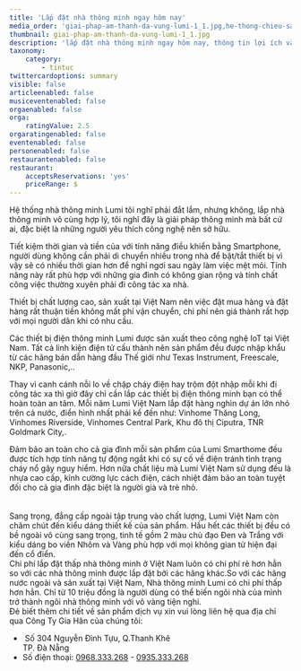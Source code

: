```yaml
---
title: 'Lắp đặt nhà thông minh ngay hôm nay'
media_order: 'giai-phap-am-thanh-da-vung-lumi-1_1.jpg,he-thong-chieu-sang-nha-thong-minh-500x250.jpg'
thumbnail: giai-phap-am-thanh-da-vung-lumi-1_1.jpg
description: 'lắp đặt nhà thông minh ngay hôm nay, thông tin lợi ích và giá cả cảu nhà thông minh lumi hợp lý với mọi gia đình'
taxonomy:
    category:
        - tintuc
twittercardoptions: summary
visible: false
articleenabled: false
musiceventenabled: false
orgaenabled: false
orga:
    ratingValue: 2.5
orgaratingenabled: false
eventenabled: false
personenabled: false
restaurantenabled: false
restaurant:
    acceptsReservations: 'yes'
    priceRange: $
---
```


<p>Hệ thống nh&agrave; th&ocirc;ng minh Lumi t&ocirc;i nghĩ phải đắt lắm, nhưng kh&ocirc;ng, lắp nh&agrave; th&ocirc;ng minh v&ocirc; c&ugrave;ng hợp l&yacute;, t&ocirc;i nghĩ đ&acirc;y l&agrave; giải ph&aacute;p th&ocirc;ng minh m&agrave; bất cứ ai, đặc biệt l&agrave; những người y&ecirc;u th&iacute;ch c&ocirc;ng nghệ n&ecirc;n sở hữu.</p>
<div class="ques">Tiết kiệm thời gian v&agrave; tiền của với t&iacute;nh năng điều khiển bằng Smartphone, người d&ugrave;ng kh&ocirc;ng cần phải di chuyển nhiều trong nh&agrave; để bật/tắt thiết bị v&igrave; vậy sẽ c&oacute; nhiều thời gian hơn để nghỉ ngơi sau ng&agrave;y l&agrave;m việc mệt mỏi. T&iacute;nh năng n&agrave;y rất ph&ugrave; hợp với những gia đ&igrave;nh c&oacute; kh&ocirc;ng gian rộng v&agrave; t&iacute;nh chất c&ocirc;ng việc thường xuy&ecirc;n phải đi c&ocirc;ng t&aacute;c xa nh&agrave;.</div>
<p>Thiết bị chất lượng cao, sản xuất tại Việt Nam n&ecirc;n việc đặt mua h&agrave;ng v&agrave; đặt h&agrave;ng rất thuận tiền kh&ocirc;ng mất ph&iacute; vận chuyển, chi ph&iacute; n&ecirc;n gi&aacute; th&agrave;nh rất hợp với mọi người d&acirc;n khi c&oacute; nhu cầu.</p>
<p>C&aacute;c thiết bị điện th&ocirc;ng minh Lumi được sản xuất theo c&ocirc;ng nghệ IoT tại Việt Nam. Tất cả linh kiện điện tử cấu th&agrave;nh n&ecirc;n sản phẩm đều được nhập khẩu từ c&aacute;c h&atilde;ng b&aacute;n dẫn h&agrave;ng đầu Thế giới như Texas Instrument, Freescale, NKP, Panasonic,..</p>
<p>Thay v&igrave; canh c&aacute;nh nỗi lo về chập ch&aacute;y điện hay trộm đột nhập mỗi khi đi c&ocirc;ng t&aacute;c xa th&igrave; giờ đ&acirc;y chỉ cần lắp c&aacute;c thiết bị điện th&ocirc;ng minh bạn c&oacute; thể ho&agrave;n to&agrave;n an t&acirc;m. Mỗi năm Lumi Việt Nam lắp đặt h&agrave;ng ngh&igrave;n dự &aacute;n lớn nhỏ tr&ecirc;n cả nước, điển h&igrave;nh nhất phải kể đến như: Vinhome Thăng Long, Vinhomes Riverside, Vinhomes Central Park, Khu đ&ocirc; thị Ciputra, TNR Goldmark City,.</p>
<div class="ques">Đảm bảo an to&agrave;n cho cả gia đ&igrave;nh mỗi sản phẩm của Lumi Smarthome đều được t&iacute;ch hợp t&iacute;nh năng tự động ngắt khi c&oacute; sự cố về điện tr&aacute;nh t&igrave;nh trạng ch&aacute;y nổ g&acirc;y nguy hiểm. Hơn nữa chất liệu m&agrave; Lumi Việt Nam sử dụng đều l&agrave; nhựa cao cấp, k&iacute;nh cường lực c&aacute;ch điện, c&aacute;ch nhiệt đảm bảo an to&agrave;n tuyệt đối cho cả gia đ&igrave;nh đặc biệt l&agrave; người gi&agrave; v&agrave; trẻ nhỏ.</div>
<div class="ques">&nbsp;</div>
<div class="ques"><img src="/newv1/tin-tuc/lap-dat-nha-thong-minh-ngay-hom-nay/he-thong-chieu-sang-nha-thong-minh-500x250.jpg" alt="" /></div>
<div class="ques">&nbsp;</div>
<div class="ques">Sang trọng, đẳng cấp ngo&agrave;i tập trung v&agrave;o chất lượng, Lumi Việt Nam c&ograve;n chăm ch&uacute;t đến kiểu d&aacute;ng thiết kế của sản phẩm. Hầu hết c&aacute;c thiết bị đều c&oacute; bề ngo&agrave;i v&ocirc; c&ugrave;ng sang trọng, tinh tế gồm 2 m&agrave;u chủ đạo Đen v&agrave; Trắng với kiểu d&aacute;ng bo viền Nh&ocirc;m v&agrave; V&agrave;ng ph&ugrave; hợp với mọi kh&ocirc;ng gian từ hiện đại đến cổ điển.</div>
<div class="ques">
<div class="ques">Chi ph&iacute; lắp đặt thấp nh&agrave; th&ocirc;ng minh ở Việt Nam lu&ocirc;n c&oacute; chi ph&iacute; rẻ hơn hẳn so với c&aacute;c nh&agrave; th&ocirc;ng minh được lắp đặt bởi c&aacute;c h&atilde;ng kh&aacute;c.So với c&aacute;c h&atilde;ng nước ngo&agrave;i v&agrave; sản xuất tại Việt Nam, Nh&agrave; th&ocirc;ng minh Lumi c&oacute; chi ph&iacute; thấp hơn hẳn. Chỉ từ 10 triệu đồng l&agrave; người d&ugrave;ng c&oacute; thể biến ng&ocirc;i nh&agrave; của m&igrave;nh trở th&agrave;nh ng&ocirc;i nh&agrave; th&ocirc;ng minh với v&ocirc; v&agrave;ng tiện nghi.</div>
<div class="ques">Đẻ biết th&ecirc;m chi tiết về sản phẩm dịch vụ xin vui l&ograve;ng li&ecirc;n hệ qua địa chỉ qua C&ocirc;ng Ty Gia H&acirc;n của ch&uacute;ng t&ocirc;i:</div>
<div class="ques">
<div class="foo-content foo-contact demo">
<ul class="list-menu">
<li>&nbsp;<span class="foo-detail foo-address">Số 304 Nguyễn Đ&igrave;nh Tựu, Q.Thanh Kh&ecirc;&nbsp;<br />TP. Đ&agrave; Nẵng</span></li>
<li>Số điện thoại:&nbsp;<a href="tel:0968333268">0968.333.268</a>&nbsp;-&nbsp;<a href="tel:0935333268">0935.333.268</a></li>
</ul>
</div>
</div>
</div>